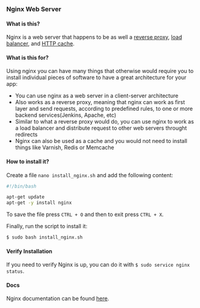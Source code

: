 ### Nginx Web Server

#### What is this?

Nginx is a web server that happens to be as well a [reverse proxy](https://en.wikipedia.org/wiki/Reverse_proxy), [load balancer](https://en.wikipedia.org/wiki/Load_balancer), and [HTTP cache](https://en.wikipedia.org/wiki/HTTP_cache).

#### What is this for?

Using nginx you can have many things that otherwise would require you to install individual pieces of software to have a great architecture for your app:

- You can use nginx as a web server in a client-server architecture
- Also works as a reverse proxy, meaning that nginx can work as first layer and send requests, according to predefined rules, to one or more backend services(Jenkins, Apache, etc)
- Similar to what a reverse proxy would do, you can use nginx to work as a load balancer and distribute request to other web servers throught redirects
- Nginx can also be used as a cache and you would not need to install things like Varnish, Redis or Memcache

#### How to install it?

Create a file `nano install_nginx.sh` and add the following content:

```bash
#!/bin/bash

apt-get update
apt-get -y install nginx
```

To save the file press `CTRL + O` and then to exit press `CTRL + X`.

Finally, run the script to install it:

```bash
$ sudo bash install_nginx.sh
```

#### Verify Installation

If you need to verify Nginx is up, you can do it with `$ sudo service nginx status`.

#### Docs

Nginx documentation can be found [here](http://nginx.org/en/docs/).
